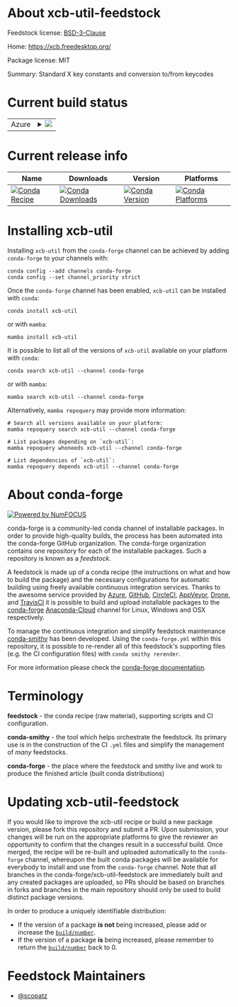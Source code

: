 About xcb-util-feedstock
========================

Feedstock license: [BSD-3-Clause](https://github.com/conda-forge/xcb-util-feedstock/blob/main/LICENSE.txt)

Home: https://xcb.freedesktop.org/

Package license: MIT

Summary: Standard X key constants and conversion to/from keycodes

Current build status
====================


<table>
    
  <tr>
    <td>Azure</td>
    <td>
      <details>
        <summary>
          <a href="https://dev.azure.com/conda-forge/feedstock-builds/_build/latest?definitionId=8488&branchName=main">
            <img src="https://dev.azure.com/conda-forge/feedstock-builds/_apis/build/status/xcb-util-feedstock?branchName=main">
          </a>
        </summary>
        <table>
          <thead><tr><th>Variant</th><th>Status</th></tr></thead>
          <tbody><tr>
              <td>linux_64</td>
              <td>
                <a href="https://dev.azure.com/conda-forge/feedstock-builds/_build/latest?definitionId=8488&branchName=main">
                  <img src="https://dev.azure.com/conda-forge/feedstock-builds/_apis/build/status/xcb-util-feedstock?branchName=main&jobName=linux&configuration=linux%20linux_64_" alt="variant">
                </a>
              </td>
            </tr><tr>
              <td>linux_aarch64</td>
              <td>
                <a href="https://dev.azure.com/conda-forge/feedstock-builds/_build/latest?definitionId=8488&branchName=main">
                  <img src="https://dev.azure.com/conda-forge/feedstock-builds/_apis/build/status/xcb-util-feedstock?branchName=main&jobName=linux&configuration=linux%20linux_aarch64_" alt="variant">
                </a>
              </td>
            </tr><tr>
              <td>linux_ppc64le</td>
              <td>
                <a href="https://dev.azure.com/conda-forge/feedstock-builds/_build/latest?definitionId=8488&branchName=main">
                  <img src="https://dev.azure.com/conda-forge/feedstock-builds/_apis/build/status/xcb-util-feedstock?branchName=main&jobName=linux&configuration=linux%20linux_ppc64le_" alt="variant">
                </a>
              </td>
            </tr>
          </tbody>
        </table>
      </details>
    </td>
  </tr>
</table>

Current release info
====================

| Name | Downloads | Version | Platforms |
| --- | --- | --- | --- |
| [![Conda Recipe](https://img.shields.io/badge/recipe-xcb--util-green.svg)](https://anaconda.org/conda-forge/xcb-util) | [![Conda Downloads](https://img.shields.io/conda/dn/conda-forge/xcb-util.svg)](https://anaconda.org/conda-forge/xcb-util) | [![Conda Version](https://img.shields.io/conda/vn/conda-forge/xcb-util.svg)](https://anaconda.org/conda-forge/xcb-util) | [![Conda Platforms](https://img.shields.io/conda/pn/conda-forge/xcb-util.svg)](https://anaconda.org/conda-forge/xcb-util) |

Installing xcb-util
===================

Installing `xcb-util` from the `conda-forge` channel can be achieved by adding `conda-forge` to your channels with:

```
conda config --add channels conda-forge
conda config --set channel_priority strict
```

Once the `conda-forge` channel has been enabled, `xcb-util` can be installed with `conda`:

```
conda install xcb-util
```

or with `mamba`:

```
mamba install xcb-util
```

It is possible to list all of the versions of `xcb-util` available on your platform with `conda`:

```
conda search xcb-util --channel conda-forge
```

or with `mamba`:

```
mamba search xcb-util --channel conda-forge
```

Alternatively, `mamba repoquery` may provide more information:

```
# Search all versions available on your platform:
mamba repoquery search xcb-util --channel conda-forge

# List packages depending on `xcb-util`:
mamba repoquery whoneeds xcb-util --channel conda-forge

# List dependencies of `xcb-util`:
mamba repoquery depends xcb-util --channel conda-forge
```


About conda-forge
=================

[![Powered by
NumFOCUS](https://img.shields.io/badge/powered%20by-NumFOCUS-orange.svg?style=flat&colorA=E1523D&colorB=007D8A)](https://numfocus.org)

conda-forge is a community-led conda channel of installable packages.
In order to provide high-quality builds, the process has been automated into the
conda-forge GitHub organization. The conda-forge organization contains one repository
for each of the installable packages. Such a repository is known as a *feedstock*.

A feedstock is made up of a conda recipe (the instructions on what and how to build
the package) and the necessary configurations for automatic building using freely
available continuous integration services. Thanks to the awesome service provided by
[Azure](https://azure.microsoft.com/en-us/services/devops/), [GitHub](https://github.com/),
[CircleCI](https://circleci.com/), [AppVeyor](https://www.appveyor.com/),
[Drone](https://cloud.drone.io/welcome), and [TravisCI](https://travis-ci.com/)
it is possible to build and upload installable packages to the
[conda-forge](https://anaconda.org/conda-forge) [Anaconda-Cloud](https://anaconda.org/)
channel for Linux, Windows and OSX respectively.

To manage the continuous integration and simplify feedstock maintenance
[conda-smithy](https://github.com/conda-forge/conda-smithy) has been developed.
Using the ``conda-forge.yml`` within this repository, it is possible to re-render all of
this feedstock's supporting files (e.g. the CI configuration files) with ``conda smithy rerender``.

For more information please check the [conda-forge documentation](https://conda-forge.org/docs/).

Terminology
===========

**feedstock** - the conda recipe (raw material), supporting scripts and CI configuration.

**conda-smithy** - the tool which helps orchestrate the feedstock.
                   Its primary use is in the construction of the CI ``.yml`` files
                   and simplify the management of *many* feedstocks.

**conda-forge** - the place where the feedstock and smithy live and work to
                  produce the finished article (built conda distributions)


Updating xcb-util-feedstock
===========================

If you would like to improve the xcb-util recipe or build a new
package version, please fork this repository and submit a PR. Upon submission,
your changes will be run on the appropriate platforms to give the reviewer an
opportunity to confirm that the changes result in a successful build. Once
merged, the recipe will be re-built and uploaded automatically to the
`conda-forge` channel, whereupon the built conda packages will be available for
everybody to install and use from the `conda-forge` channel.
Note that all branches in the conda-forge/xcb-util-feedstock are
immediately built and any created packages are uploaded, so PRs should be based
on branches in forks and branches in the main repository should only be used to
build distinct package versions.

In order to produce a uniquely identifiable distribution:
 * If the version of a package **is not** being increased, please add or increase
   the [``build/number``](https://docs.conda.io/projects/conda-build/en/latest/resources/define-metadata.html#build-number-and-string).
 * If the version of a package **is** being increased, please remember to return
   the [``build/number``](https://docs.conda.io/projects/conda-build/en/latest/resources/define-metadata.html#build-number-and-string)
   back to 0.

Feedstock Maintainers
=====================

* [@scopatz](https://github.com/scopatz/)

